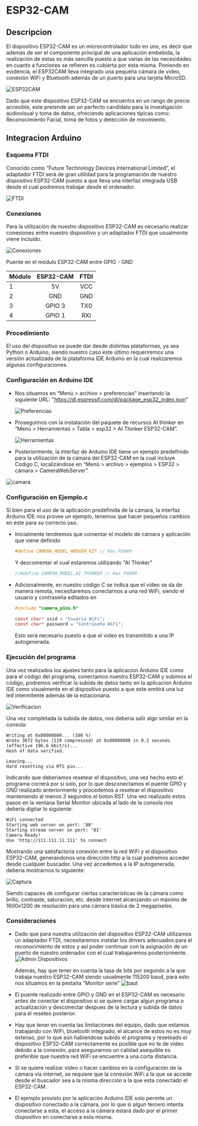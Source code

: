 <!-- headings -->
# ESP32-CAM
## Descripcion
El dispositivo ESP32-CAM es un microcontrolador todo en uno, es decir que además de ser el componente principal de una aplicación embebida, la realización de estas es más sencilla puesto a que varias de las necesidades en cuanto a funciones se refieren es cubierta por esta misma. Poniendo en evidencia, el ESP32CAM lleva integrado una pequeña cámara de video, conexión WiFi y Bluetooth además de un puerto para una tarjeta MicroSD.

![ESP32CAM](./rm/esp32cam.png "ESP32CAM")

Dado que este dispositivo ESP32-CAM se encuentra en un rango de precio accesible, este pretende ser un perfecto candidato para la investigación audiovisual y toma de datos, ofreciendo aplicaciones típicas como: Reconocimiento Facial, toma de fotos y detección de movimiento.
## Integracion Arduino
### Esquema FTDI
Conocido como “Future Technology Devices International Limited”, el adaptador FTDI será de gran utilidad para la programación de nuestro dispositivo ESP32-CAM puesto a que lleva una interfaz integrada USB desde el cual podremos trabajar desde el ordenador.

![FTDI](./rm/ftdi.png "Esquema FTDI")

### Conexiones
Para la utilización de nuestro dispositivo ESP32-CAM es necesario realizar conexiones entre nuestro dispositivo y un adaptador FTDI que usualmente viene incluido.

![Conexiones](./rm/conexiones.png "Conexiones")

Puente en el módulo ESP32-CAM entre GPIO - GND
<!-- TABLES -->
| Módulo       | ESP32-CAM         |FTDI   |
| ------------- |:-------------:| :--------:|
| 1        | 5V          | VCC         |
| 2        | GND         | GND         |
| 3        | GPIO 3      | TX0         |
| 4        | GPIO 1      | RXI         |

### Procedimiento
El uso del dispositivo se puede dar desde distintas plataformas, ya sea Python o Arduino, siendo nuestro caso este último requeriremos una versión actualizada de la plataforma IDE Arduino en la cual realizaremos algunas configuraciones.
### Configuración en Arduino IDE
* Nos situamos en “Menú > archivo > preferencias” insertando la siguiente URL: "https://dl.espressif.com/dl/package_esp32_index.json"
  
  ![Preferencias](./rm/prefer.png "Cambio URL")

* Proseguimos con la instalación del paquete de recursos AI thinker en “Menú > Herramientas > Tabla > esp32 > AI Thinker ESP32-CAM”.
  
  ![Herramientas](./rm/aithinker.png "Paquete AI thinker")

* Posteriormente, la interfaz de Arduino IDE tiene un ejemplo predefinido para la utilización de la cámara del ESP32-CAM en la cual incluye Codigo C, localizándose en “Menú > archivo > ejemplos > ESP32 > cámara > CameraWebServer”.

![camara](./rm/ejemplo.png "Ejemplo")

### Configuración en Ejemplo.c
Si bien para el uso de la aplicación predefinida de la cámara, la interfaz Arduino IDE nos provee un ejemplo, tenemos que hacer pequeños cambios en este para su correcto uso.
* Inicialmente tendremos que comentar el modelo de cámara y aplicación que viene definido
    ```c
    #define CAMERA_MODEL_WROVER_KIT // Has PSRAM
    ```

    Y descomentar el cual estaremos utilizando "AI Thinker"
    ```c
    //#define CAMERA_MODEL_AI_THINKER // Has PSRAM
    ```
* Adicionalmente, en nuestro código C se indica que el video se da de manera remota, necesitaremos conectarnos a una red WiFi, siendo el usuario y contraseña editados en
    ```c
    #include "camera_pins.h"

    const char* ssid = "Usuario WiFi";
    const char* password = "Contraseña WiFi";
    ```
    Esto será necesario puesto a que el video es transmitido a una IP autogenerada.
### Ejecución del programa
Una vez realizados los ajustes tanto para la aplicacion Arduino IDE como para el código del programa, conectamos nuestro ESP32-CAM y subimos el código, podremos verificar la subida de datos tanto en la aplicacion Arduino IDE como visualmente en el dispositivo puesto a que este emitirá una luz led intermitente además de la estacionaria.

![Verificacion](./rm/verify.jpg "Verificacion de subida de datos.")

Una vez completada la subida de datos, nos deberia salir algo similar en la consola:
```
Writing at 0x00008000... (100 %)
Wrote 3072 bytes (119 compressed) at 0x00008000 in 0.1 seconds (effective 196.6 kbit/s)...
Hash of data verified.

Leaving...
Hard resetting via RTS pin...
```

Indicando que deberiamos resetear el dispositivo, una vez hecho esto el programa correrá por si solo, por lo que desconectamos el puente GPIO y GND realizado anteriormente y procedemos a resetear el dispositivo manteniendo al menos 3 segundos el boton RST.
Una vez realizado estos pasos en la ventana Serial Monitor ubicada al lado de la consola nos deberia digitar lo siguiente:
```
WiFi connected
Starting web server on port: '80'
Starting stream server on port: '81'
Camera Ready! 
Use 'http://111.111.11.111' to connect
```
Mostrando una satisfactoria conexión entre la red WiFi y el dispositivo ESP32-CAM, generandonos una dirección http a la cual podremos acceder desde cualquier buscador.
Una vez accedemos a la IP autogenerada, deberia mostrarnos lo siguiente:

![Captura](https://i.ytimg.com/vi/p32ms9NaxBE/maxresdefault.jpg "Captura de imagen.")

Siendo capaces de configurar ciertas características de la cámara como brillo, contraste, saturacion, etc. desde internet alcanzando un máximo de 1600x1200 de resolución para una cámara básica de 2 megapíxeles.

### Consideraciones
* Dado que para nuestra utilización del dispositivo    ESP32-CAM utilizamos un adaptador FTDI, necesitaremos instalar los drivers adecuados para el reconocimiento de estos y así poder continuar con la asignación de un puerto de nuestro ordenador con el cual trabajaremos posteriormente.
    ![Admin Dispositivos](./rm/admin_disp.png "Dispositivos")

    Además, hay que tener en cuenta la tasa de bits por segundo a la que trabaja nuestro ESP32-CAM siendo usualmente 115200 baud, para esto nos situamos en la pestaña “Monitor serie”
    ![baut](./rm/baut.png "Bits por segundo")
* El puente realizado entre GPIO y GND en el ESP32-CAM es necesario antes de conectar el dispositivo si se quiere cargar algun programa o actualización y desconectar despues de la lectura y subida de datos para el reseteo posterior.
* Hay que tener en cuenta las limitaciones del equipo, dado que estamos trabajando con WiFi, bluetooth integrado, el alcance de estos no es muy extenso, por lo que aún habiendose subido el programa y reseteado el dispositivo ESP32-CAM correctamente es posible que no te de video debido a la conexión, para asegurarnos un calidad asequible es preferible que nuestra red WiFi se encuentre a una corta distancia.
* Si se quiere realizar video o hacer cambios en la configuración de la cámara vía internet, se requiere que la conexión WiFi a la que se accede desde el buscador sea a la misma dirección  a la que esta conectado el ESP32-CAM.
* El ejemplo provisto por la aplicación Arduino IDE solo permite un dispositivo conectado a la cámara, por lo que si algun tercero intenta conectarse a esta, el acceso a la cámara estará dado por el primer dispositivo en conectarse a esta misma.


<!-- Mentiosn -->

